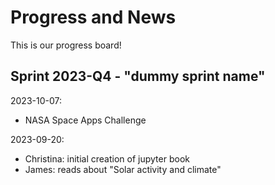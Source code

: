 # Progress and News

This is our progress board!



## Sprint 2023-Q4 - "dummy sprint name"

2023-10-07: 
* NASA Space Apps Challenge

2023-09-20:
* Christina: initial creation of jupyter book
* James: reads about "Solar activity and climate"